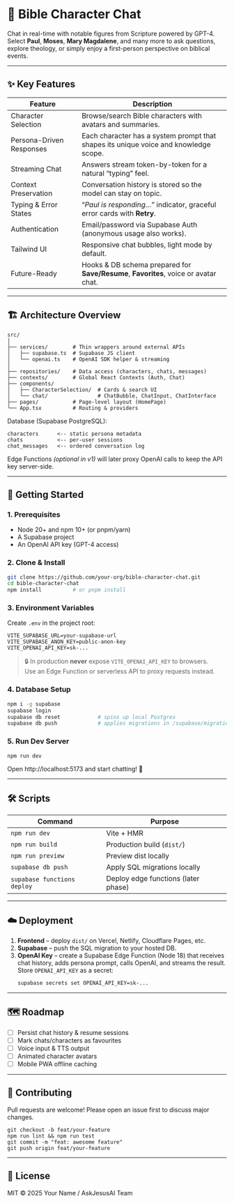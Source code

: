 # 📖 Bible Character Chat

Chat in real-time with notable figures from Scripture powered by GPT-4.  
Select **Paul**, **Moses**, **Mary Magdalene**, and many more to ask questions, explore theology, or simply enjoy a first-person perspective on biblical events.

---

## ✨ Key Features

| Feature | Description |
|---------|-------------|
| Character Selection | Browse/search Bible characters with avatars and summaries. |
| Persona-Driven Responses | Each character has a system prompt that shapes its unique voice and knowledge scope. |
| Streaming Chat | Answers stream token-by-token for a natural “typing” feel. |
| Context Preservation | Conversation history is stored so the model can stay on topic. |
| Typing & Error States | “_Paul is responding…_” indicator, graceful error cards with **Retry**. |
| Authentication | Email/password via Supabase Auth (anonymous usage also works). |
| Tailwind UI | Responsive chat bubbles, light mode by default. |
| Future-Ready | Hooks & DB schema prepared for **Save/Resume**, **Favorites**, voice or avatar chat. |

---

## 🏗️ Architecture Overview

```
src/
│
├── services/        # Thin wrappers around external APIs
│   ├── supabase.ts  # Supabase JS client
│   └── openai.ts    # OpenAI SDK helper & streaming
│
├── repositories/    # Data access (characters, chats, messages)
├── contexts/        # Global React Contexts (Auth, Chat)
├── components/
│   ├── CharacterSelection/  # Cards & search UI
│   └── chat/                # ChatBubble, ChatInput, ChatInterface
├── pages/           # Page-level layout (HomePage)
└── App.tsx          # Routing & providers
```

Database (Supabase PostgreSQL):

```
characters      <-- static persona metadata
chats           <-- per-user sessions
chat_messages   <-- ordered conversation log
```

Edge Functions _(optional in v1)_ will later proxy OpenAI calls to keep the API key server-side.

---

## 🚀 Getting Started

### 1. Prerequisites

* Node 20+ and npm 10+ (or pnpm/yarn)
* A Supabase project
* An OpenAI API key (GPT-4 access)

### 2. Clone & Install

```bash
git clone https://github.com/your-org/bible-character-chat.git
cd bible-character-chat
npm install          # or pnpm install
```

### 3. Environment Variables

Create `.env` in the project root:

```
VITE_SUPABASE_URL=your-supabase-url
VITE_SUPABASE_ANON_KEY=public-anon-key
VITE_OPENAI_API_KEY=sk-...
```

> 🔒  In production **never** expose `VITE_OPENAI_API_KEY` to browsers.  
> Use an Edge Function or serverless API to proxy requests instead.

### 4. Database Setup

```bash
npm i -g supabase
supabase login
supabase db reset            # spins up local Postgres
supabase db push             # applies migrations in /supabase/migrations
```

### 5. Run Dev Server

```bash
npm run dev
```

Open http://localhost:5173 and start chatting! 🎉

---

## 🛠️ Scripts

| Command | Purpose |
|---------|---------|
| `npm run dev` | Vite + HMR |
| `npm run build` | Production build (`dist/`) |
| `npm run preview` | Preview dist locally |
| `supabase db push` | Apply SQL migrations locally |
| `supabase functions deploy` | Deploy edge functions (later phase) |

---

## ☁️ Deployment

1. **Frontend** – deploy `dist/` on Vercel, Netlify, Cloudflare Pages, etc.  
2. **Supabase** – push the SQL migration to your hosted DB.  
3. **OpenAI Key** – create a Supabase Edge Function (Node 18) that receives chat history, adds persona prompt, calls OpenAI, and streams the result. Store `OPENAI_API_KEY` as a secret:  
   ```bash
   supabase secrets set OPENAI_API_KEY=sk-...
   ```

---

## 🗺️ Roadmap

- [ ] Persist chat history & resume sessions
- [ ] Mark chats/characters as favourites
- [ ] Voice input & TTS output
- [ ] Animated character avatars
- [ ] Mobile PWA offline caching

---

## 🤝 Contributing

Pull requests are welcome! Please open an issue first to discuss major changes.

```
git checkout -b feat/your-feature
npm run lint && npm run test
git commit -m "feat: awesome feature"
git push origin feat/your-feature
```

---

## 📄 License

MIT © 2025 Your Name / AskJesusAI Team
